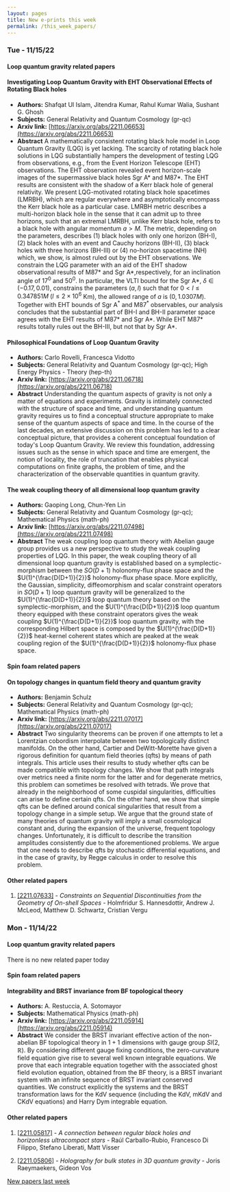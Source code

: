 ```yaml
---
layout: pages
title: New e-prints this week
permalink: /this_week_papers/
---
```




### Tue - 11/15/22

#### Loop quantum gravity related papers

#### **Investigating Loop Quantum Gravity with EHT Observational Effects of  Rotating Black holes**
 - **Authors:** Shafqat Ul Islam, Jitendra Kumar, Rahul Kumar Walia, Sushant G. Ghosh
 - **Subjects:** General Relativity and Quantum Cosmology (gr-qc)
 - **Arxiv link:** [https://arxiv.org/abs/2211.06653](https://arxiv.org/abs/2211.06653)
 - **Abstract**
 A mathematically consistent rotating black hole model in Loop Quantum Gravity (LQG) is yet lacking. The scarcity of rotating black hole solutions in LQG substantially hampers the development of testing LQG from observations, e.g., from the Event Horizon Telescope (EHT) observations. The EHT observation revealed event horizon-scale images of the supermassive black holes Sgr A* and M87*. The EHT results are consistent with the shadow of a Kerr black hole of general relativity. We present LQG-motivated rotating black hole spacetimes (LMRBH), which are regular everywhere and asymptotically encompass the Kerr black hole as a particular case. LMRBH metric describes a multi-horizon black hole in the sense that it can admit up to three horizons, such that an extremal LMRBH, unlike Kerr black hole, refers to a black hole with angular momentum $a>M$. The metric, depending on the parameters, describes (1) black holes with only one horizon (BH-I), (2) black holes with an event and Cauchy horizons (BH-II), (3) black holes with three horizons (BH-III) or (4) no-horizon spacetime (NH) which, we show, is almost ruled out by the EHT observations. We constrain the LQG parameter with an aid of the EHT shadow observational results of M87* and Sgr A*,respectively, for an inclination angle of $17^0$ and $50^0$. In particular, the VLTI bound for the Sgr A*, $\delta\in (-0.17,0.01)$, constrains the parameters ($a,l$) such that for $0< l\leq 0.347851M\; (l\leq 2\times 10^6$ Km), the allowed range of $a$ is $(0,1.0307M)$. Together with EHT bounds of Sgr A$^*$ and M87$^*$ observables, our analysis concludes that the substantial part of BH-I and BH-II parameter space agrees with the EHT results of M87* and Sgr A*. While EHT M87* results totally rules out the BH-III, but not that by Sgr A*. 

#### **Philosophical Foundations of Loop Quantum Gravity**
 - **Authors:** Carlo Rovelli, Francesca Vidotto
 - **Subjects:** General Relativity and Quantum Cosmology (gr-qc); High Energy Physics - Theory (hep-th)
 - **Arxiv link:** [https://arxiv.org/abs/2211.06718](https://arxiv.org/abs/2211.06718)
 - **Abstract**
 Understanding the quantum aspects of gravity is not only a matter of equations and experiments. Gravity is intimately connected with the structure of space and time, and understanding quantum gravity requires us to find a conceptual structure appropriate to make sense of the quantum aspects of space and time. In the course of the last decades, an extensive discussion on this problem has led to a clear conceptual picture, that provides a coherent conceptual foundation of today's Loop Quantum Gravity. We review this foundation, addressing issues such as the sense in which space and time are emergent, the notion of locality, the role of truncation that enables physical computations on finite graphs, the problem of time, and the characterization of the observable quantities in quantum gravity. 

#### **The weak coupling theory of all dimensional loop quantum gravity**
 - **Authors:** Gaoping Long, Chun-Yen Lin
 - **Subjects:** General Relativity and Quantum Cosmology (gr-qc); Mathematical Physics (math-ph)
 - **Arxiv link:** [https://arxiv.org/abs/2211.07498](https://arxiv.org/abs/2211.07498)
 - **Abstract**
 The weak coupling loop quantum theory with Abelian gauge group provides us a new perspective to study the weak coupling properties of LQG. In this paper, the weak coupling theory of all dimensional loop quantum gravity is established based on a symplectic-morphism between the $SO(D+1)$ holonomy-flux phase space and the $U(1)^{\frac{D(D+1)}{2}}$ holonomy-flux phase space. More explicitly, the Gaussian, simplicity, diffeomorphism and scalar constraint operators in $SO(D+1)$ loop quantum gravity will be generalized to the $U(1)^{\frac{D(D+1)}{2}}$ loop quantum theory based on the symplectic-morphism, and the $U(1)^{\frac{D(D+1)}{2}}$ loop quantum theory equipped with these constraint operators gives the weak coupling $U(1)^{\frac{D(D+1)}{2}}$ loop quantum gravity, with the corresponding Hilbert space is composed by the $U(1)^{\frac{D(D+1)}{2}}$ heat-kernel coherent states which are peaked at the weak coupling region of the $U(1)^{\frac{D(D+1)}{2}}$ holonomy-flux phase space. 

#### Spin foam related papers

#### **On topology changes in quantum field theory and quantum gravity**
 - **Authors:** Benjamin Schulz
 - **Subjects:** General Relativity and Quantum Cosmology (gr-qc); Mathematical Physics (math-ph)
 - **Arxiv link:** [https://arxiv.org/abs/2211.07017](https://arxiv.org/abs/2211.07017)
 - **Abstract**
 Two singularity theorems can be proven if one attempts to let a Lorentzian cobordism interpolate between two topologically distinct manifolds. On the other hand, Cartier and DeWitt-Morette have given a rigorous definition for quantum field theories (qfts) by means of path integrals. This article uses their results to study whether qfts can be made compatible with topology changes. We show that path integrals over metrics need a finite norm for the latter and for degenerate metrics, this problem can sometimes be resolved with tetrads. We prove that already in the neighborhood of some cuspidal singularities, difficulties can arise to define certain qfts. On the other hand, we show that simple qfts can be defined around conical singularities that result from a topology change in a simple setup. We argue that the ground state of many theories of quantum gravity will imply a small cosmological constant and, during the expansion of the universe, frequent topology changes. Unfortunately, it is difficult to describe the transition amplitudes consistently due to the aforementioned problems. We argue that one needs to describe qfts by stochastic differential equations, and in the case of gravity, by Regge calculus in order to resolve this problem. 



#### Other related papers

1. [[2211.07633]](https://arxiv.org/abs/2211.07633) - *Constraints on Sequential Discontinuities from the Geometry of On-shell  Spaces* - Holmfridur S. Hannesdottir, Andrew J. McLeod, Matthew D. Schwartz, Cristian Vergu



### Mon - 11/14/22

#### Loop quantum gravity related papers

There is no new related paper today 

#### Spin foam related papers

#### **Integrability and BRST invariance from BF topological theory**
 - **Authors:** A. Restuccia, A. Sotomayor
 - **Subjects:** Mathematical Physics (math-ph)
 - **Arxiv link:** [https://arxiv.org/abs/2211.05914](https://arxiv.org/abs/2211.05914)
 - **Abstract**
 We consider the BRST invariant effective action of the non-abelian BF topological theory in $1+1$ dimensions with gauge group $Sl(2,\mathbb{R})$. By considering different gauge fixing conditions, the zero-curvature field equation give rise to several well known integrable equations. We prove that each integrable equation together with the associated ghost field evolution equation, obtained from the BF theory, is a BRST invariant system with an infinite sequence of BRST invariant conserved quantities. We construct explicitly the systems and the BRST transformation laws for the KdV sequence (including the KdV, mKdV and CKdV equations) and Harry Dym integrable equation. 



#### Other related papers

1. [[2211.05817]](https://arxiv.org/abs/2211.05817) - *A connection between regular black holes and horizonless ultracompact  stars* - Raúl Carballo-Rubio, Francesco Di Filippo, Stefano Liberati, Matt Visser

1. [[2211.05806]](https://arxiv.org/abs/2211.05806) - *Holography for bulk states in 3D quantum gravity* - Joris Raeymaekers, Gideon Vos






[New papers last week]({{site.url}}/archived/weekly/pre-prints/2022/11/14/archived_weekly_papers.html)